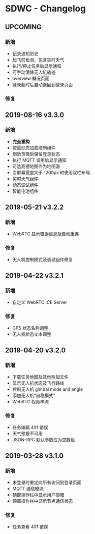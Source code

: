 # SDWC - Changelog

## UPCOMING

### 新增

- 记录通知历史
- 起飞前检测，包含实时天气
- 执行/停止任务后显示通知
- 可手动清除无人机轨迹
- overview 概况页面
- 登录超时后自动退回到登录页面

### 修复

## 2019-08-16 v3.3.0

### 新增

- **完全重构**
- 按需动态加载控制组件
- 刷新页面后保留登录状态
- 执行 MQTT 调用后显示通知
- 可选高德地图作为地图源
- 当屏幕宽度大于 1200px 时使用双栏布局
- 实时天气组件
- 动态调试组件
- 智能电池组件

## 2019-05-21 v3.2.2

### 新增

- WebRTC 显示错误信息及自动重连

### 修复

- 无人机控制模式及调试组件修复

## 2019-04-22 v3.2.1

### 新增

- 自定义 WebRTC ICE Server

### 修复

- GPS 状态名称调整
- 无人机状态文本调整

## 2019-04-20 v3.2.0

### 新增

- 下载任务地图及其他附加文件
- 显示无人机状态及飞行路线
- 控制无人机 gimbal mode and angle
- 添加无人机“自稳模式”
- WebRTC 视频串流

### 修复

- 任务编辑 401 错误
- 天气预报不可用
- JSON-RPC 默认参数应为空数组

## 2019-03-28 v3.1.0

### 新增

- 未登录时重定向所有访问到登录页面
- MQTT 通信模块
- 顶部操作栏中显示用户邮箱
- 顶部操作栏中显示节点通信状态

### 修复

- 任务查看 401 错误
